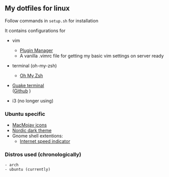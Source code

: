 ## My dotfiles for linux

Follow commands in `setup.sh` for installation

It contains configurations for

* vim
    - [Plugin Manager](https://github.com/junegunn/vim-plug/)
    - A vanilla .vimrc file for getting my basic vim settings on server ready
* terminal (oh-my-zsh)
    - [Oh My Zsh](https://github.com/ohmyzsh/ohmyzsh)
* [Guake terminal](http://guake-project.org/)    
([Github](https://github.com/Guake/guake/) )

* i3 (no longer using)

### Ubuntu specific
* [MacMojav icons](https://github.com/vinceliuice/McMojave-circle)
* [Nordic dark theme](https://github.com/EliverLara/Nordic)
* Gnome shell extentions:
    - [Internet speed indicator](https://extensions.gnome.org/extension/2980/internet-speed-meter/)


### Distros used (chronologically)
    - arch
    - ubuntu (currently)
